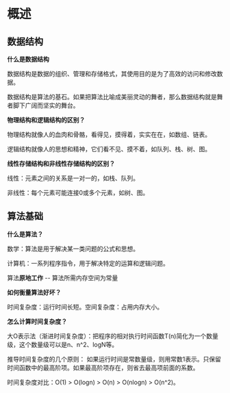 # 概述

## 数据结构
**什么是数据结构**

数据结构是数据的组织、管理和存储格式，其使用目的是为了高效的访问和修改数据。

数据结构是算法的基石。如果把算法比喻成美丽灵动的舞者，那么数据结构就是舞者脚下广阔而坚实的舞台。

**物理结构和逻辑结构的区别？**

物理结构就像人的血肉和骨骼，看得见，摸得着，实实在在，如数组、链表。

逻辑结构就像人的思想和精神，它们看不见、摸不着，如队列、栈、树、图。

**线性存储结构和非线性存储结构的区别？**

线性：元素之间的关系是一对一的，如栈、队列。

非线性：每个元素可能连接0或多个元素，如树、图。



## 算法基础

**什么是算法？**

数学：算法是用于解决某一类问题的公式和思想。

计算机：一系列程序指令，用于解决特定的运算和逻辑问题。

算法**原地工作** -- 算法所需内存空间为常量

**如何衡量算法好坏？**

时间复杂度：运行时间长短。空间复杂度：占用内存大小。

**怎么计算时间复杂度？**

大O表示法（渐进时间复杂度）：把程序的相对执行时间函数T(n)简化为一个数量级，这个数量级可以是n、n^2、logN等。

推导时间复杂度的几个原则：
如果运行时间是常数量级，则用常数1表示。只保留时间函数中的最高阶项。如果最高阶项存在，则省去最高项前面的系数。

时间复杂度对比：O(1) > O(logn) > O(n) > O(nlogn) > O(n^2)。